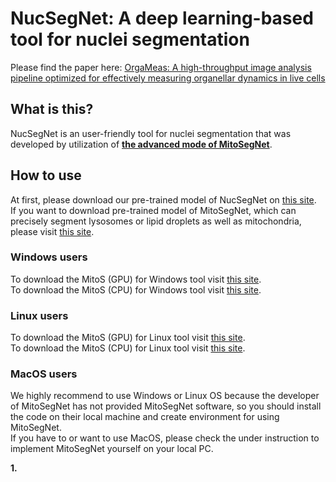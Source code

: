 # NucSegNet: A deep learning-based tool for nuclei segmentation
Please find the paper here: [OrgaMeas: A high-throughput image analysis pipeline optimized for effectively measuring organellar dynamics in live cells](URL)

## What is this?
NucSegNet is an user-friendly tool for nuclei segmentation that was developed by utilization of [**the advanced mode of MitoSegNet**](https://github.com/MitoSegNet/MitoS-segmentation-tool).<br>

## How to use
At first, please download our pre-trained model of NucSegNet on [this site](URL).<br>
If you want to download pre-trained model of MitoSegNet, which can precisely segment lysosomes or lipid droplets as well as mitochondria, please visit [this site](https://zenodo.org/record/3539340#.Xd-oN9V7lPY).<br>

### Windows users
To download the MitoS (GPU) for Windows tool visit [this site](https://zenodo.org/record/3549840#.Xd-ol9V7lPY).<br>
To download the MitoS (CPU) for Windows tool visit [this site](https://zenodo.org/record/3553597#.Xd-opNV7lPY).<br>

### Linux users
To download the MitoS (GPU) for Linux tool visit [this site](https://zenodo.org/record/3556431#.XeAHNtV7lPY).<br>
To download the MitoS (CPU) for Linux tool visit [this site](https://zenodo.org/record/3556714#.XeAHUdV7lPY).<br>

### MacOS users
We highly recommend to use Windows or Linux OS because the developer of MitoSegNet has not provided MitoSegNet software, so you should install the code on their local machine and create environment for using MitoSegNet.<br>
If you have to or want to use MacOS, please check the under instruction to implement MitoSegNet yourself on your local PC.<br>

**1.** 
